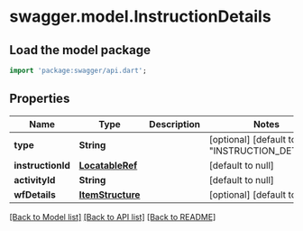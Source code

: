 # swagger.model.InstructionDetails

## Load the model package
```dart
import 'package:swagger/api.dart';
```

## Properties
Name | Type | Description | Notes
------------ | ------------- | ------------- | -------------
**type** | **String** |  | [optional] [default to &quot;INSTRUCTION_DETAILS&quot;]
**instructionId** | [**LocatableRef**](LocatableRef.md) |  | [default to null]
**activityId** | **String** |  | [default to null]
**wfDetails** | [**ItemStructure**](ItemStructure.md) |  | [optional] [default to null]

[[Back to Model list]](../README.md#documentation-for-models) [[Back to API list]](../README.md#documentation-for-api-endpoints) [[Back to README]](../README.md)

